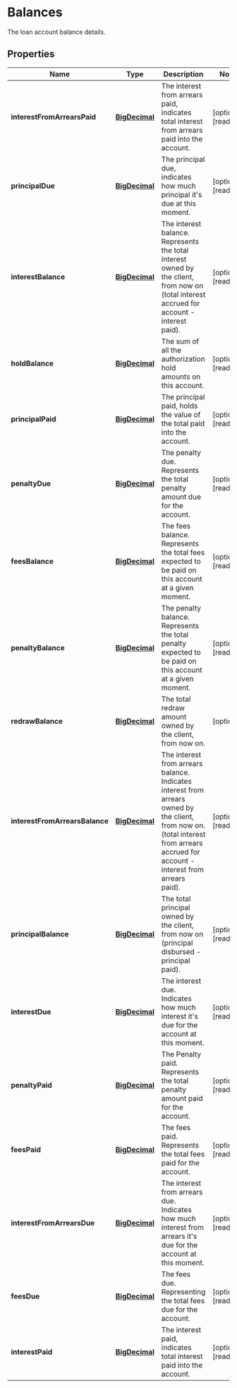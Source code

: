 

# Balances

The loan account balance details.
## Properties

Name | Type | Description | Notes
------------ | ------------- | ------------- | -------------
**interestFromArrearsPaid** | [**BigDecimal**](BigDecimal.md) | The interest from arrears paid, indicates total interest from arrears paid into the account. |  [optional] [readonly]
**principalDue** | [**BigDecimal**](BigDecimal.md) | The principal due, indicates how much principal it&#39;s due at this moment. |  [optional] [readonly]
**interestBalance** | [**BigDecimal**](BigDecimal.md) | The interest balance. Represents the total interest owned by the client, from now on (total interest accrued for account - interest paid). |  [optional] [readonly]
**holdBalance** | [**BigDecimal**](BigDecimal.md) | The sum of all the authorization hold amounts on this account. |  [optional] [readonly]
**principalPaid** | [**BigDecimal**](BigDecimal.md) | The principal paid, holds the value of the total paid into the account. |  [optional] [readonly]
**penaltyDue** | [**BigDecimal**](BigDecimal.md) | The penalty due. Represents the total penalty amount due for the account. |  [optional] [readonly]
**feesBalance** | [**BigDecimal**](BigDecimal.md) | The fees balance. Represents the total fees expected to be paid on this account at a given moment. |  [optional] [readonly]
**penaltyBalance** | [**BigDecimal**](BigDecimal.md) | The penalty balance. Represents the total penalty expected to be paid on this account at a given moment. |  [optional] [readonly]
**redrawBalance** | [**BigDecimal**](BigDecimal.md) | The total redraw amount owned by the client, from now on. |  [optional]
**interestFromArrearsBalance** | [**BigDecimal**](BigDecimal.md) | The interest from arrears balance. Indicates interest from arrears owned by the client, from now on. (total interest from arrears accrued for account - interest from arrears paid). |  [optional] [readonly]
**principalBalance** | [**BigDecimal**](BigDecimal.md) | The total principal owned by the client, from now on (principal disbursed - principal paid). |  [optional] [readonly]
**interestDue** | [**BigDecimal**](BigDecimal.md) | The interest due. Indicates how much interest it&#39;s due for the account at this moment. |  [optional] [readonly]
**penaltyPaid** | [**BigDecimal**](BigDecimal.md) | The Penalty paid. Represents the total penalty amount paid for the account. |  [optional] [readonly]
**feesPaid** | [**BigDecimal**](BigDecimal.md) | The fees paid. Represents the total fees paid for the account. |  [optional] [readonly]
**interestFromArrearsDue** | [**BigDecimal**](BigDecimal.md) | The interest from arrears due. Indicates how much interest from arrears it&#39;s due for the account at this moment. |  [optional] [readonly]
**feesDue** | [**BigDecimal**](BigDecimal.md) | The fees due. Representing the total fees due for the account. |  [optional] [readonly]
**interestPaid** | [**BigDecimal**](BigDecimal.md) | The interest paid, indicates total interest paid into the account. |  [optional] [readonly]



